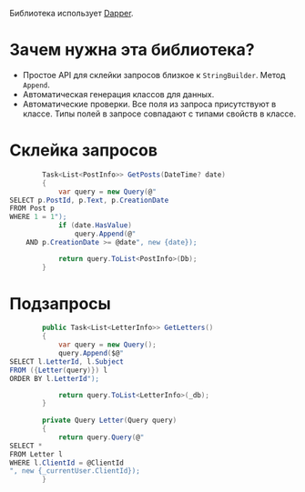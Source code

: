 Библиотека использует [Dapper](https://github.com/StackExchange/Dapper).

Зачем нужна эта библиотека?
===
* Простое API для склейки запросов близкое к `StringBuilder`. Метод `Append`.
* Автоматическая генерация классов для данных.
* Автоматические проверки. Все поля из запроса присутствуют в классе. Типы полей в запросе совпадают с типами свойств в классе.

Склейка запросов
===
```csharp
        Task<List<PostInfo>> GetPosts(DateTime? date)
        {
            var query = new Query(@"
SELECT p.PostId, p.Text, p.CreationDate
FROM Post p
WHERE 1 = 1");
            if (date.HasValue)
                query.Append(@"
    AND p.CreationDate >= @date", new {date});

            return query.ToList<PostInfo>(Db);
        }
```

Подзапросы
===
```csharp
        public Task<List<LetterInfo>> GetLetters()
        {
            var query = new Query();
            query.Append($@"
SELECT l.LetterId, l.Subject
FROM ({Letter(query)}) l
ORDER BY l.LetterId");

            return query.ToList<LetterInfo>(_db);
        }
        
        private Query Letter(Query query)
        {
            return query.Query(@"
SELECT * 
FROM Letter l
WHERE l.ClientId = @ClientId
", new {_currentUser.ClientId});
        }
```